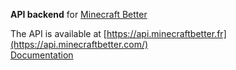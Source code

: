 **API backend** for [Minecraft Better](https://minecraftbetter.com)

The API is available at [https://api.minecraftbetter.fr](https://api.minecraftbetter.com/)  
[Documentation](https://api.minecraftbetter.com/swagger/)